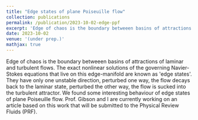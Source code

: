 ```yaml
---
title: "Edge states of plane Poiseuille flow"
collection: publications
permalink: /publication/2023-10-02-edge-ppf
excerpt: 'Edge of chaos is the boundary betweeen basins of attractions of laminar and turbulent flows.'
date: 2023-10-02
venue: '(under prep.)'
mathjax: true
---
```

Edge of chaos is the boundary betweeen basins of attractions of laminar and turbulent flows. The exact nonlinear solutions of the governing Navier-Stokes equations that live on this edge-manifold are known as 'edge states'. They have only one unstable direction, perturbed one way, the flow decays back to the laminar state, perturbed the other way, the flow is sucked into the turbulent attractor. We found some interesting behaviour of edge states of plane Poiseuille flow. Prof. Gibson and I are currently working on an article based on this work that will be submitted to the Physical Review Fluids (PRF).

